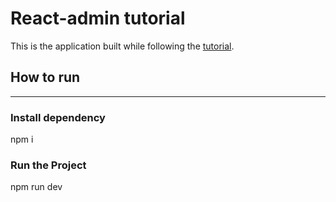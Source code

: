 # React-admin tutorial

This is the application built while following the [tutorial](https://marmelab.com/react-admin/Tutorial.html).

## How to run
-------

### Install dependency

npm i

### Run the Project

npm run dev
